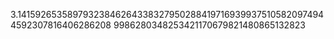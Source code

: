 3.141592653589793238462643383279502884197169399375105820974944592307816406286208
9986280348253421170679821480865132823
